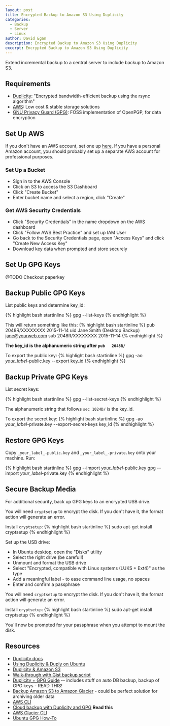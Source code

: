 ```yaml
---
layout: post
title: Encrypted Backup to Amazon S3 Using Duplicity
categories:
  - Backup
  - Server
  - Linux
author: David Egan
description: Encrypted Backup to Amazon S3 Using Duplicity
excerpt: Encrypted Backup to Amazon S3 Using Duplicity
---
```


Extend incremental backup to a central server to include backup to Amazon S3.

## Requirements
* [Duplicity](http://duplicity.nongnu.org/): "Encrypted bandwidth-efficient backup using the rsync algorithm"
* [AWS](https://aws.amazon.com/): Low cost & stable storage solutions
* [GNU Privacy Guard (GPG)](https://www.gnupg.org/): FOSS implementation of OpenPGP, for data encryption

## Set Up AWS
If you don't have an AWS account, set one up [here](https://portal.aws.amazon.com/gp/aws/developer/registration/index.html). If you have a personal Amazon account, you should probably set up a separate AWS account for professional purposes.

### Set Up a Bucket
* Sign in to the AWS Console
* Click on S3 to access the S3 Dashboard
* Click "Create Bucket"
* Enter bucket name and select a region, click "Create"

### Get AWS Security Credentials
* Click "Security Credentials" in the name dropdown on the AWS dashboard
* Click "Follow AWS Best Practice" and set up IAM User
* Go back to the Security Credentials page, open "Access Keys" and click "Create New Access Key"
* Download key data when prompted and store securely

## Set Up GPG Keys

@TODO
Checkout paperkey

## Backup Public GPG Keys
List public keys and determine key_id:

{% highlight bash startinline %}
gpg --list-keys
{% endhighlight %}

This will return something like this:
{% highlight bash startinline %}
pub   2048R/XXXXXXXX 2015-11-14
uid                  Jane Smith (Desktop Backup) <jane@yourweb.com>
sub   2048R/XXXXXXXX 2015-11-14
{% endhighlight %}

**The key_id is the alphanumeric string after `pub   2048R/`**

To export the public key:
{% highlight bash startinline %}
gpg -ao _your_label_-public.key --export key_id
{% endhighlight %}

## Backup Private GPG Keys
List secret keys:

{% highlight bash startinline %}
gpg --list-secret-keys
{% endhighlight %}

The alphanumeric string that follows `sec 1024D/` is the key_id.

To export the secret key:
{% highlight bash startinline %}
gpg -ao _your_label_-private.key --export-secret-keys key_id
{% endhighlight %}

## Restore GPG Keys
Copy `_your_label_-public.key` and `_your_label_-private.key` onto your machine. Run:

{% highlight bash startinline %}
gpg --import _your_label_-public.key
gpg --import _your_label_-private.key
{% endhighlight %}

## Secure Backup Media
For additional security, back up GPG keys to an encrypted USB drive.

You will need `cryptsetup` to encrypt the disk. If you don't have it, the format action will generate an error.

Install `cryptsetup`:
{% highlight bash startinline %}
sudo apt-get install cryptsetup
{% endhighlight %}

Set up the USB drive:

* In Ubuntu desktop, open the "Disks" utility
* Select the right drive (be careful!)
* Unmount and format the USB drive
* Select "Encrypted, compatible with Linux systems (LUKS + Ext4)" as the type
* Add a meaningful label - to ease command line usage, no spaces
* Enter and confirm a passphrase

You will need `cryptsetup` to encrypt the disk. If you don't have it, the format action will generate an error.

Install `cryptsetup`:
{% highlight bash startinline %}
sudo apt-get install cryptsetup
{% endhighlight %}

You'll now be prompted for your passphrase when you attempt to mount the disk.

## Resources
* [Duplicity docs](http://duplicity.nongnu.org/docs.html)
* [Using Duplicity & Duply on Ubuntu](http://old.blog.phusion.nl/2013/11/11/duplicity-s3-easy-cheap-encrypted-automated-full-disk-backups-for-your-servers/)
* [Duplicity & Amazon S3](https://rtcamp.com/tutorials/backups/duplicity-amazon-s3/)
* [Walk-through with Gist backup script](https://gist.github.com/janikvonrotz/9410478)
* [Duplicity + GPG Guide](http://www.problogdesign.com/how-to/automatic-amazon-s3-backups-on-ubuntu-debian/) -- includes stuff on auto DB backup, backup of GPG keys - READ THIS!
* [Backup Amazon S3 to Amazon Glacier](https://aws.amazon.com/blogs/aws/archive-s3-to-glacier/) - could be perfect solution for archiving older data
* [AWS CLI](http://docs.aws.amazon.com/cli/latest/userguide/installing.html)
* [Cloud backup with Duplicity and GPG](http://www.linux-magazine.com/Online/Features/Cloud-Backup-with-Duplicity) **Read this**
* [AWS Glacier CLI](https://github.com/basak/glacier-cli)
* [Ubuntu GPG How-To](https://help.ubuntu.com/community/GnuPrivacyGuardHowto)
